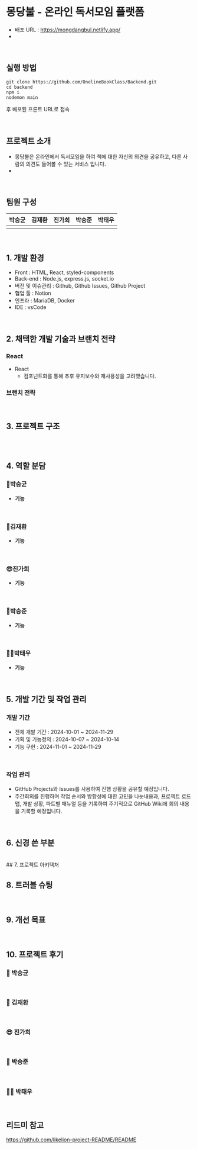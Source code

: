 # 몽당불 - 온라인 독서모임 플랫폼



- 배포 URL : https://mongdangbul.netlify.app/
- 
<br>

## 실행 방법

```
git clone https://github.com/OnelineBookClass/Backend.git
cd backend
npm i
nodemon main
```

후 배포된 프론트 URL로 접속

<br>

## 프로젝트 소개

- 몽당불은 온라인에서 독서모임을 하여 책에 대한 자신의 의견을 공유하고, 다른 사람의 의견도 들어볼 수 있는 서비스 입니다.
- 

<br>

## 팀원 구성

<div align="center">

| **박승균** | **김재환** | **진가희** | **박승준** |  **박태우** |
| :------: |  :------: | :------: | :------: | :------: |
|  |  |  |  |  |

</div>

<br>

## 1. 개발 환경

- Front : HTML, React, styled-components
- Back-end : Node.js, express.js, socket.io
- 버전 및 이슈관리 : Github, Github Issues, Github Project
- 협업 툴 : Notion
- 인프라 : MariaDB, Docker
- IDE : vsCode

<br>

## 2. 채택한 개발 기술과 브랜치 전략

### React

- React
    - 컴포넌트화를 통해 추후 유지보수와 재사용성을 고려했습니다.

    

### 브랜치 전략



<br>

## 3. 프로젝트 구조

```

```

<br>

## 4. 역할 분담

### 🍊박승균

- **기능**
   

<br>
    
### 👻김재환

- **기능**

<br>

### 😎진가희

- **기능**
   

<br>

### 🐬박승준

- **기능**
    
<br>

### 🙋‍♀️박태우

- **기능**
    
<br>

## 5. 개발 기간 및 작업 관리

### 개발 기간

- 전체 개발 기간 : 2024-10-01 ~ 2024-11-29
- 기획 및 기능정의 : 2024-10-07 ~ 2024-10-14
- 기능 구현 : 2024-11-01 ~ 2024-11-29

<br>

### 작업 관리

- GitHub Projects와 Issues를 사용하여 진행 상황을 공유할 예정입니다.
- 주간회의를 진행하며 작업 순서와 방향성에 대한 고민을 나눈내용과, 프로젝트 로드맵, 개발 상황, 파트별 매뉴얼 등을 기록하여 주기적으로 GitHub Wiki에 회의 내용을 기록할 예정입니다.

<br>

## 6. 신경 쓴 부분


<br>
## 7. 프로젝트 아키텍처

<br>

## 8. 트러블 슈팅



<br>

## 9. 개선 목표


    
<br>

## 10. 프로젝트 후기

### 🍊 박승균


<br>

### 👻 김재환


<br>

### 😎 진가희
   

<br>

### 🐬 박승준

    
<br>

### 🙋‍♀️ 박태우

    
<br>

## 리드미 참고
https://github.com/likelion-project-README/README
<!--

**Here are some ideas to get you started:**

🙋‍♀️ A short introduction - what is your organization all about?
🌈 Contribution guidelines - how can the community get involved?
👩‍💻 Useful resources - where can the community find your docs? Is there anything else the community should know?
🍿 Fun facts - what does your team eat for breakfast?
🧙 Remember, you can do mighty things with the power of [Markdown](https://docs.github.com/github/writing-on-github/getting-started-with-writing-and-formatting-on-github/basic-writing-and-formatting-syntax)
-->
